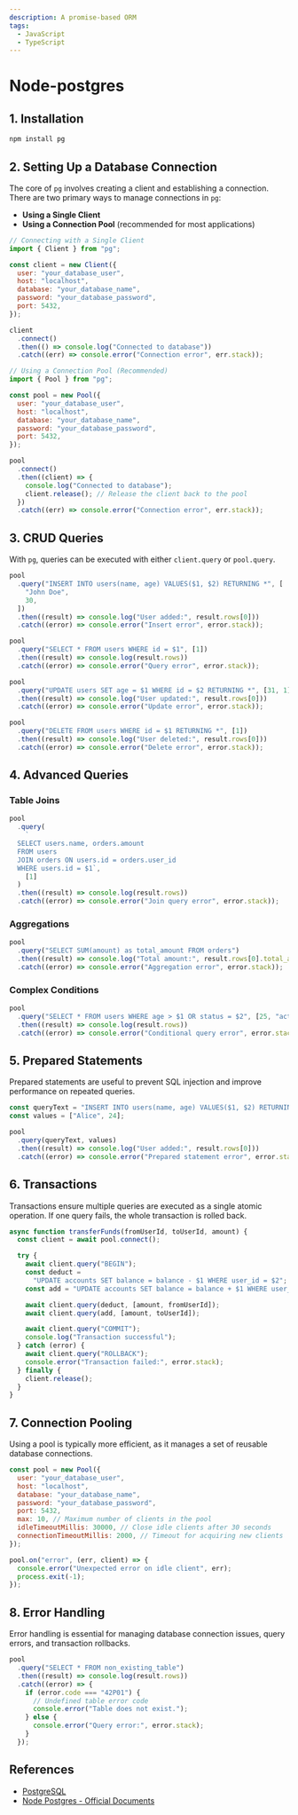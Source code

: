 ```yaml
---
description: A promise-based ORM
tags:
  - JavaScript
  - TypeScript
---
```


# Node-postgres

## 1. Installation

```bash
npm install pg
```

## 2. Setting Up a Database Connection

The core of `pg` involves creating a client and establishing a connection. There are two primary ways to manage connections in `pg`:

- **Using a Single Client**
- **Using a Connection Pool** (recommended for most applications)

```javascript
// Connecting with a Single Client
import { Client } from "pg";

const client = new Client({
  user: "your_database_user",
  host: "localhost",
  database: "your_database_name",
  password: "your_database_password",
  port: 5432,
});

client
  .connect()
  .then(() => console.log("Connected to database"))
  .catch((err) => console.error("Connection error", err.stack));
```

```javascript
// Using a Connection Pool (Recommended)
import { Pool } from "pg";

const pool = new Pool({
  user: "your_database_user",
  host: "localhost",
  database: "your_database_name",
  password: "your_database_password",
  port: 5432,
});

pool
  .connect()
  .then((client) => {
    console.log("Connected to database");
    client.release(); // Release the client back to the pool
  })
  .catch((err) => console.error("Connection error", err.stack));
```

## 3. CRUD Queries

With `pg`, queries can be executed with either `client.query` or `pool.query`.

```javascript
pool
  .query("INSERT INTO users(name, age) VALUES($1, $2) RETURNING *", [
    "John Doe",
    30,
  ])
  .then((result) => console.log("User added:", result.rows[0]))
  .catch((error) => console.error("Insert error", error.stack));
```

```javascript
pool
  .query("SELECT * FROM users WHERE id = $1", [1])
  .then((result) => console.log(result.rows))
  .catch((error) => console.error("Query error", error.stack));
```

```javascript
pool
  .query("UPDATE users SET age = $1 WHERE id = $2 RETURNING *", [31, 1])
  .then((result) => console.log("User updated:", result.rows[0]))
  .catch((error) => console.error("Update error", error.stack));
```

```javascript
pool
  .query("DELETE FROM users WHERE id = $1 RETURNING *", [1])
  .then((result) => console.log("User deleted:", result.rows[0]))
  .catch((error) => console.error("Delete error", error.stack));
```

## 4. Advanced Queries

### Table Joins

```javascript
pool
  .query(
    `
  SELECT users.name, orders.amount 
  FROM users 
  JOIN orders ON users.id = orders.user_id 
  WHERE users.id = $1`,
    [1]
  )
  .then((result) => console.log(result.rows))
  .catch((error) => console.error("Join query error", error.stack));
```

### Aggregations

```javascript
pool
  .query("SELECT SUM(amount) as total_amount FROM orders")
  .then((result) => console.log("Total amount:", result.rows[0].total_amount))
  .catch((error) => console.error("Aggregation error", error.stack));
```

### Complex Conditions

```javascript
pool
  .query("SELECT * FROM users WHERE age > $1 OR status = $2", [25, "active"])
  .then((result) => console.log(result.rows))
  .catch((error) => console.error("Conditional query error", error.stack));
```

## 5. Prepared Statements

Prepared statements are useful to prevent SQL injection and improve performance on repeated queries.

```javascript
const queryText = "INSERT INTO users(name, age) VALUES($1, $2) RETURNING *";
const values = ["Alice", 24];

pool
  .query(queryText, values)
  .then((result) => console.log("User added:", result.rows[0]))
  .catch((error) => console.error("Prepared statement error", error.stack));
```

## 6. Transactions

Transactions ensure multiple queries are executed as a single atomic operation. If one query fails, the whole transaction is rolled back.

```javascript
async function transferFunds(fromUserId, toUserId, amount) {
  const client = await pool.connect();

  try {
    await client.query("BEGIN");
    const deduct =
      "UPDATE accounts SET balance = balance - $1 WHERE user_id = $2";
    const add = "UPDATE accounts SET balance = balance + $1 WHERE user_id = $2";

    await client.query(deduct, [amount, fromUserId]);
    await client.query(add, [amount, toUserId]);

    await client.query("COMMIT");
    console.log("Transaction successful");
  } catch (error) {
    await client.query("ROLLBACK");
    console.error("Transaction failed:", error.stack);
  } finally {
    client.release();
  }
}
```

## 7. Connection Pooling

Using a pool is typically more efficient, as it manages a set of reusable database connections.

```javascript
const pool = new Pool({
  user: "your_database_user",
  host: "localhost",
  database: "your_database_name",
  password: "your_database_password",
  port: 5432,
  max: 10, // Maximum number of clients in the pool
  idleTimeoutMillis: 30000, // Close idle clients after 30 seconds
  connectionTimeoutMillis: 2000, // Timeout for acquiring new clients
});

pool.on("error", (err, client) => {
  console.error("Unexpected error on idle client", err);
  process.exit(-1);
});
```

## 8. Error Handling

Error handling is essential for managing database connection issues, query errors, and transaction rollbacks.

```javascript
pool
  .query("SELECT * FROM non_existing_table")
  .then((result) => console.log(result.rows))
  .catch((error) => {
    if (error.code === "42P01") {
      // Undefined table error code
      console.error("Table does not exist.");
    } else {
      console.error("Query error:", error.stack);
    }
  });
```

## References

- [PostgreSQL](/docs/technologies/database/relational/postgre.md)
- [Node Postgres - Official Documents](https://node-postgres.com/)
